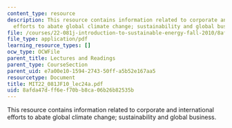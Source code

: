 ```yaml
---
content_type: resource
description: This resource contains information related to corporate and international
  efforts to abate global climate change; sustainability and global business.
file: /courses/22-081j-introduction-to-sustainable-energy-fall-2010/8afda47dff6ef70bb8ca06b26b82535b_MIT22_081JF10_lec24a.pdf
file_type: application/pdf
learning_resource_types: []
ocw_type: OCWFile
parent_title: Lectures and Readings
parent_type: CourseSection
parent_uid: e7a00e10-1594-2743-50ff-a5b52e167aa5
resourcetype: Document
title: MIT22_081JF10_lec24a.pdf
uid: 8afda47d-ff6e-f70b-b8ca-06b26b82535b
---
```

This resource contains information related to corporate and international efforts to abate global climate change; sustainability and global business.